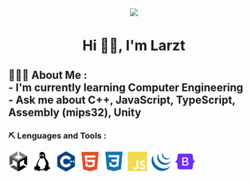 <div id="header" align="center">
  <img src="https://media.giphy.com/media/iIqmM5tTjmpOB9mpbn/giphy.gif" width="200">
  <h1 align="center">Hi 👋🏽, I'm Larzt</h1>
</div>

<div align="left">
  <h2>
  👨🏽‍💻 About Me :<br>
  - I'm currently learning Computer Engineering<br>
  - Ask me about C++, JavaScript, TypeScript, Assembly (mips32), Unity
  </h2>
</div>

<div align="left">
  <h3>⛏ Lenguages and Tools :</h3>
  <div>
    <img src="https://github.com/devicons/devicon/blob/master/icons/unity/unity-original.svg" title="Unity"  alt="Unity" width="40" height="40">&nbsp;
    <img src="https://github.com/devicons/devicon/blob/master/icons/linux/linux-plain.svg" title="Linux" alt="Linux" width="40" height="40">&nbsp;
    <img src="https://github.com/devicons/devicon/blob/master/icons/cplusplus/cplusplus-plain.svg" title="C++" alt="C++" width="40" height="40">&nbsp;
    <img src="https://github.com/devicons/devicon/blob/master/icons/html5/html5-plain.svg" title="HTML5" alt="HTML5" width="40" height="40">&nbsp;
    <img src="https://github.com/devicons/devicon/blob/master/icons/css3/css3-plain.svg" title="CSS" alt="CSS" width="40" height="40">&nbsp;
    <img src="https://github.com/devicons/devicon/blob/master/icons/javascript/javascript-plain.svg" title="JS" alt="JS" width="40" height="40">&nbsp;
    <img src="https://github.com/devicons/devicon/blob/master/icons/jquery/jquery-plain.svg" title="JQuery" alt="JQuery" width="40" height="40">&nbsp;
    <img src="https://github.com/devicons/devicon/blob/master/icons/bootstrap/bootstrap-plain.svg" title="Bootstrap" alt="Bootstrap" width="40" height="40">&nbsp;
  </div>
</div>

<!-- ## 📊 My Stats :
[![GitHub Streak](https://streak-stats.demolab.com?user=Larzt&theme=dark&hide_border=true&border_radius=25&locale=es&date_format=j%20M%5B%20Y%5D&mode=weekly)](https://git.io/streak-stats

![GitHub Stats](https://github-readme-stats.vercel.app/api?username=Larzt&show_icons=true&theme=radical

[![Top Langs](https://github-readme-stats.vercel.app/api/top-langs/?username=Larzt&theme=tokyoknight)](https://github.com/Larzt/github-readme-stats) -->

